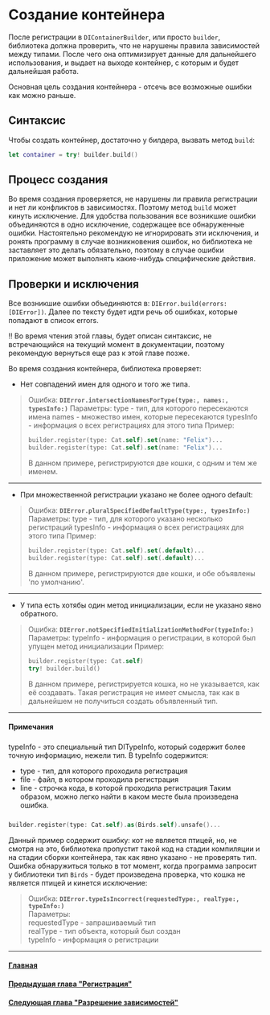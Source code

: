 # Создание контейнера

После регистрации в `DIContainerBuilder`, или просто `builder`, библиотека должна проверить, что не нарушены правила зависимостей между типами. После чего она оптимизирует данные для дальнейшего использования, и выдает на выходе контейнер, с которым и будет дальнейшая работа.

Основная цель создания контейнера - отсечь все возможные ошибки как можно раньше. 

## Синтаксис
Чтобы создать контейнер, достаточно у билдера, вызвать метод `build`:
```Swift
let container = try! builder.build()
```

## Процесс создания

Во время создания проверяется, не нарушены ли правила регистрации и нет ли конфликтов в зависимостях. Поэтому метод `build` может кинуть исключение. Для удобства пользования все возникшие ошибки объединяются в одно исключение, содержащее все обнаруженные ошибки.
Настоятельно рекомендую не игнорировать эти исключения, и ронять программу в случае возникновения ошибок, но библиотека не заставляет это делать обязательно, поэтому в случае ошибки приложение может выполнять какие-нибудь специфические действия.

## Проверки и исключения
Все возникшие ошибки объединяются в: `DIError.build(errors: [DIError])`. Далее по тексту будет идти речь об ошибках, которые попадают в список errors.

!! Во время чтения этой главы, будет описан синтаксис, не встречающийся на текущий момент в документации, поэтому рекомендую вернуться еще раз к этой главе позже.

Во время создания контейнера, библиотека проверяет:
* Нет совпадений имен для одного и того же типа.
> Ошибка: **`DIError.intersectionNamesForType(type:, names:, typesInfo:)`**
> Параметры: type - тип, для которого пересекаются имена
>            names - множество имен, которые пересекаются
>            typesInfo - информация о всех регистрациях для этого типа
> Пример:
> ```Swift
> builder.register(type: Cat.self).set(name: "Felix")...
> builder.register(type: Cat.self).set(name: "Felix")...
> ```
> В данном примере, регистрируются две кошки, с одним и тем же именем.
***

* При множественной регистрации указано не более одного default:
> Ошибка: **`DIError.pluralSpecifiedDefaultType(type:, typesInfo:)`**
> Параметры: type - тип, для которого указано несколько регистраций
>            typesInfo - информация о всех регистрациях для этого типа 
> Пример:
> ```Swift
> builder.register(type: Cat.self).set(.default)...
> builder.register(type: Cat.self).set(.default)...
> ```
> В данном примере, регистрируются две кошки, и обе объявлены 'по умолчанию'.
***

* У типа есть хотябы один метод инициализации, если не указано явно обратного.
> Ошибка: **`DIError.notSpecifiedInitializationMethodFor(typeInfo:)`**
> Параметры: typeInfo - информация о регистрации, в которой был упущен метод инициализации
> Пример:
> ```Swift
> builder.register(type: Cat.self)
> try! builder.build()
> ```
> В данном примере, регистрируется кошка, но не указывается, как её создавать. Такая регистрация не имеет смысла, так как в дальнейшем не получиться создать объявленный тип.
***


#### Примечания
##### 
typeInfo - это специальный тип DITypeInfo, который содержит более точную информацию, нежели тип. 
В typeInfo содержится:
* type - тип, для которого проходила регистрация
* file - файл, в котором проходила регистрация
* line - строчка кода, в которой проходила регистрация
Таким образом, можно легко найти в каком месте была произведена ошибка.

#####
```Swift
builder.register(type: Cat.self).as(Birds.self).unsafe()...
``` 
Данный пример содержит ошибку: кот не является птицей, но, не смотря на это, библиотека пропустит такой код на стадии компиляции и на стадии сборки контейнера, так как явно указано - не проверять тип.
Ошибка обнаружиться только в тот момент, когда программа запросит у библиотеки тип `Birds` - будет произведена проверка, что кошка не является птицей и кинется исключение: 

> Ошибка: **`DIError.typeIsIncorrect(requestedType:, realType:, typeInfo:)`**  
> Параметры:  
>            requestedType - запрашиваемый тип  
>            realType - тип объекта, который был создан  
>            typeInfo - информация о регистрации
***

#### [Главная](main.md)
#### [Предыдущая глава "Регистрация"](registration.md)
#### [Следующая глава "Разрешение зависимостей"](resolve.md)
